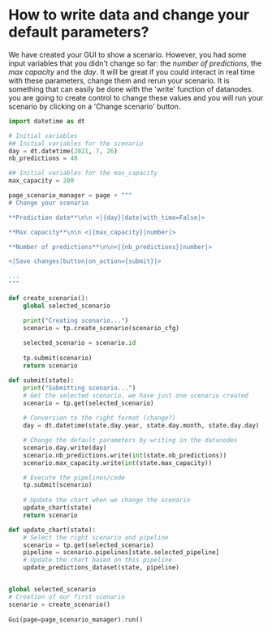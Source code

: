 # How to write data and change your default parameters?

We have created your GUI to show a scenario. However, you had some input variables that you didn't change so far: the *number of predictions*, the *max capacity* and the *day*. It will be great if you could interact in real time with these parameters, change them and rerun your scenario. It is something that can easily be done with the 'write' function of datanodes. you are going to create control to change these values and you will run your scenario by clicking on a 'Change scenario' button.

```python
import datetime as dt

# Initial variables
## Initial variables for the scenario   
day = dt.datetime(2021, 7, 26)
nb_predictions = 40

## Initial variables for the max_capacity
max_capacity = 200

page_scenario_manager = page + """
# Change your scenario

**Prediction date**\n\n <|{day}|date|with_time=False|>

**Max capacity**\n\n <|{max_capacity}|number|>

**Number of predictions**\n\n<|{nb_predictions}|number|>

<|Save changes|button|on_action={submit}|>

...
"""

def create_scenario():
    global selected_scenario

    print("Creating scenario...")
    scenario = tp.create_scenario(scenario_cfg)
  
    selected_scenario = scenario.id
  
    tp.submit(scenario)
    return scenario

def submit(state):
    print("Submitting scenario...")
    # Get the selected scenario, we have just one scenario created
    scenario = tp.get(selected_scenario)
    
    # Conversion to the right format (change?)
    day = dt.datetime(state.day.year, state.day.month, state.day.day)

    # Change the default parameters by writing in the datanodes
    scenario.day.write(day)
    scenario.nb_predictions.write(int(state.nb_predictions))
    scenario.max_capacity.write(int(state.max_capacity))

    # Execute the pipelines/code
    tp.submit(scenario)
    
    # Update the chart when we change the scenario
    update_chart(state)
    return scenario

def update_chart(state):
    # Select the right scenario and pipeline
    scenario = tp.get(selected_scenario)
    pipeline = scenario.pipelines[state.selected_pipeline]
    # Update the chart based on this pipeline
    update_predictions_dataset(state, pipeline)


global selected_scenario
# Creation of our first scenario
scenario = create_scenario()
    
Gui(page=page_scenario_manager).run()
```

